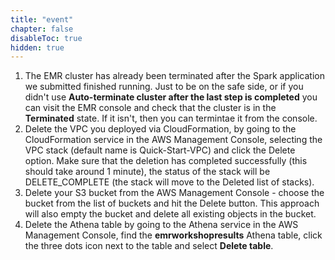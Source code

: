 ```yaml
---
title: "event"
chapter: false
disableToc: true
hidden: true
---
```


1. The EMR cluster has already been terminated after the Spark application we submitted finished running. Just to be on the safe side, or if you didn't use **Auto-terminate cluster after the last step is completed** you can visit the EMR console and check that the cluster is in the **Terminated** state. If it isn't, then you can termintae it from the console.
2. Delete the VPC you deployed via CloudFormation, by going to the CloudFormation service in the AWS Management Console, selecting the VPC stack (default name is Quick-Start-VPC) and click the Delete option. Make sure that the deletion has completed successfully (this should take around 1 minute), the status of the stack will be DELETE_COMPLETE (the stack will move to the Deleted list of stacks).
3. Delete your S3 bucket from the AWS Management Console - choose the bucket from the list of buckets and hit the Delete button. This approach will also empty the bucket and delete all existing objects in the bucket.
4. Delete the Athena table by going to the Athena service in the AWS Management Console, find the **emrworkshopresults** Athena table, click the three dots icon next to the table and select **Delete table**.


